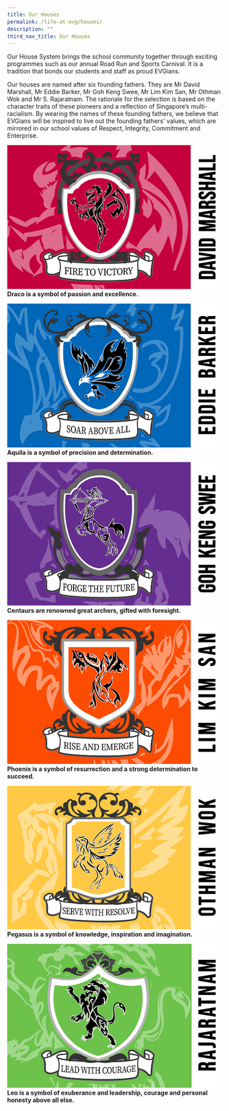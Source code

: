 ```yaml
---
title: Our Houses
permalink: /life-at-evg/houses/
description: ""
third_nav_title: Our Houses
---
```

Our House System brings the school community together through exciting programmes such as our annual Road Run and Sports Carnival. It is a tradition that bonds our students and staff as proud EVGians.

Our houses are named after six founding fathers. They are Mr David Marshall, Mr Eddie Barker, Mr Goh Keng Swee, Mr Lim Kim San, Mr Othman Wok and Mr S. Rajaratnam. The rationale for the selection is based on the character traits of these pioneers and a reflection of Singapore’s multi-racialism. By wearing the names of these founding fathers, we believe that EVGians will be inspired to live out the founding fathers’ values, which are mirrored in our school values of Respect, Integrity, Commitment and Enterprise.

![Draco is a symbol of passion and excellence.](/images/david%20marshall.png)
**Draco is a symbol of passion and excellence.**

![Aquila is a symbol of precision and determination.](/images/eddie%20barker.png)
**Aquila is a symbol of precision and determination.**

![Centaurs are renowned as great archers.](/images/goh%20keng%20swee.png)
**Centaurs are renowned great archers, gifted with foresight.**

![The Phoenix is a symbol of resurrection.](/images/lim%20kim%20san.png)
**Phoenix is a symbol of resurrection and a strong determination to succeed.**

![Pegasus is a symbol of knowledge, inspiration and imagination.](/images/othman%20wok.png)
**Pegasus is a symbol of knowledge, inspiration and imagination.**

![Leo is a symbol of exuberance and leadership.](/images/rajaratnam.png)
**Leo is a symbol of exuberance and leadership, courage and personal honesty above all else.**